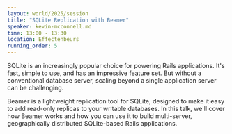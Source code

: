 ```yaml
---
layout: world/2025/session
title: "SQLite Replication with Beamer"
speaker: kevin-mcconnell.md
time: 13:00 - 13:30
location: Effectenbeurs
running_order: 5
---
```


SQLite is an increasingly popular choice for powering Rails applications. It's fast, simple to use, and has an impressive feature set. But without a conventional database server, scaling beyond a single application server can be challenging.

Beamer is a lightweight replication tool for SQLite, designed to make it easy to add read-only replicas to your writable databases. In this talk, we'll cover how Beamer works and how you can use it to build multi-server, geographically distributed SQLite-based Rails applications.
